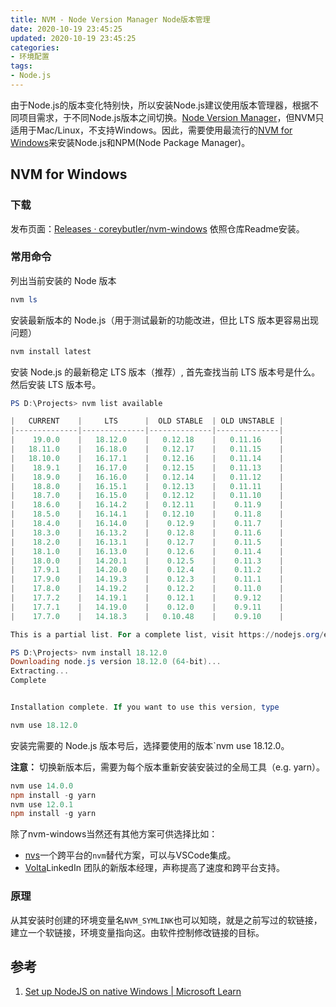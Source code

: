 ```yaml
---
title: NVM - Node Version Manager Node版本管理
date: 2020-10-19 23:45:25
updated: 2020-10-19 23:45:25
categories:
- 环境配置
tags:
- Node.js
---
```



由于Node.js的版本变化特别快，所以安装Node.js建议使用版本管理器，根据不同项目需求，于不同Node.js版本之间切换。[Node Version Manager](https://github.com/nvm-sh/nvm)，但NVM只适用于Mac/Linux，不支持Windows。因此，需要使用最流行的[NVM for Windows](https://github.com/coreybutler/nvm-windows)来安装Node.js和NPM(Node Package Manager)。

## NVM for Windows

### 下载
发布页面：[Releases · coreybutler/nvm-windows](https://github.com/coreybutler/nvm-windows/releases)
依照仓库Readme安装。

### 常用命令
列出当前安装的 Node 版本
```powershell
nvm ls
```

安装最新版本的 Node.js（用于测试最新的功能改进，但比 LTS 版本更容易出现问题）
```powershell
nvm install latest
```

安装 Node.js 的最新稳定 LTS 版本（推荐）, 首先查找当前 LTS 版本号是什么。然后安装 LTS 版本号。
```powershell
PS D:\Projects> nvm list available

|   CURRENT    |     LTS      |  OLD STABLE  | OLD UNSTABLE |
|--------------|--------------|--------------|--------------|
|    19.0.0    |   18.12.0    |   0.12.18    |   0.11.16    |
|   18.11.0    |   16.18.0    |   0.12.17    |   0.11.15    |
|   18.10.0    |   16.17.1    |   0.12.16    |   0.11.14    |
|    18.9.1    |   16.17.0    |   0.12.15    |   0.11.13    |
|    18.9.0    |   16.16.0    |   0.12.14    |   0.11.12    |
|    18.8.0    |   16.15.1    |   0.12.13    |   0.11.11    |
|    18.7.0    |   16.15.0    |   0.12.12    |   0.11.10    |
|    18.6.0    |   16.14.2    |   0.12.11    |    0.11.9    |
|    18.5.0    |   16.14.1    |   0.12.10    |    0.11.8    |
|    18.4.0    |   16.14.0    |    0.12.9    |    0.11.7    |
|    18.3.0    |   16.13.2    |    0.12.8    |    0.11.6    |
|    18.2.0    |   16.13.1    |    0.12.7    |    0.11.5    |
|    18.1.0    |   16.13.0    |    0.12.6    |    0.11.4    |
|    18.0.0    |   14.20.1    |    0.12.5    |    0.11.3    |
|    17.9.1    |   14.20.0    |    0.12.4    |    0.11.2    |
|    17.9.0    |   14.19.3    |    0.12.3    |    0.11.1    |
|    17.8.0    |   14.19.2    |    0.12.2    |    0.11.0    |
|    17.7.2    |   14.19.1    |    0.12.1    |    0.9.12    |
|    17.7.1    |   14.19.0    |    0.12.0    |    0.9.11    |
|    17.7.0    |   14.18.3    |   0.10.48    |    0.9.10    |

This is a partial list. For a complete list, visit https://nodejs.org/en/download/releases
```

```powershell
PS D:\Projects> nvm install 18.12.0
Downloading node.js version 18.12.0 (64-bit)...
Extracting...
Complete


Installation complete. If you want to use this version, type

nvm use 18.12.0
```

安装完需要的 Node.js 版本号后，选择要使用的版本`nvm use 18.12.0。

**注意：** 切换新版本后，需要为每个版本重新安装安装过的全局工具（e.g. yarn）。
```powershell
nvm use 14.0.0
npm install -g yarn
nvm use 12.0.1
npm install -g yarn
```

除了nvm-windows当然还有其他方案可供选择比如：
- [nvs](https://github.com/jasongin/nvs)一个跨平台的`nvm`替代方案，可以与VSCode集成。
- [Volta](https://github.com/volta-cli/volta#installing-volta)LinkedIn 团队的新版本经理，声称提高了速度和跨平台支持。

### 原理
从其安装时创建的环境变量名`NVM_SYMLINK`也可以知晓，就是之前写过的软链接，建立一个软链接，环境变量指向这。由软件控制修改链接的目标。

## 参考

1. [Set up NodeJS on native Windows | Microsoft Learn](https://learn.microsoft.com/en-us/windows/dev-environment/javascript/nodejs-on-windows)